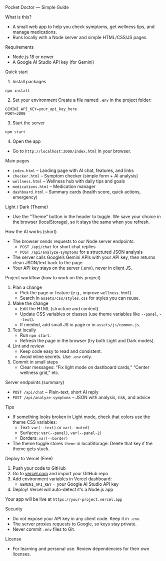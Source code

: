 Pocket Doctor — Simple Guide

What is this?
- A small web app to help you check symptoms, get wellness tips, and manage medications.
- Runs locally with a Node server and simple HTML/CSS/JS pages.

Requirements
- Node.js 18 or newer
- A Google AI Studio API key (for Gemini)

Quick start
1) Install packages
```
npm install
```
2) Set your environment
Create a file named `.env` in the project folder:
```
GEMINI_API_KEY=your_api_key_here
PORT=3000
```
3) Start the server
```
npm start
```
4) Open the app
- Go to `http://localhost:3000/index.html` in your browser.

Main pages
- `index.html` – Landing page with AI chat, features, and links
- `checker.html` – Symptom checker (simple form + AI analysis)
- `wellness.html` – Wellness hub with daily tips and goals
- `medications.html` – Medication manager
- `dashboard.html` – Summary cards (health score, quick actions, emergency)

Light / Dark (Theme)
- Use the “Theme” button in the header to toggle. We save your choice in the browser (localStorage), so it stays the same when you refresh.

How the AI works (short)
- The browser sends requests to our Node server endpoints:
  - `POST /api/chat` for short chat replies
  - `POST /api/analyze-symptoms` for a structured JSON analysis
- The server calls Google’s Gemini APIs with your API key, then returns clean JSON/text back to the page.
- Your API key stays on the server (.env), never in client JS.

Project workflow (how to work on this project)
1) Plan a change
   - Pick the page or feature (e.g., improve `wellness.html`).
   - Search in `assets/css/styles.css` for styles you can reuse.
2) Make the change
   - Edit the HTML (structure and content).
   - Update CSS variables or classes (use theme variables like `--panel`, `--text`).
   - If needed, add small JS in page or in `assets/js/common.js`.
3) Test locally
   - Run `npm start`.
   - Refresh the page in the browser (try both Light and Dark modes).
4) Lint and review
   - Keep code easy to read and consistent.
   - Avoid inline secrets. Use `.env` only.
5) Commit in small steps
   - Clear messages: “Fix light mode on dashboard cards,” “Center wellness grid,” etc.

Server endpoints (summary)
- `POST /api/chat` – Plain-text, short AI reply
- `POST /api/analyze-symptoms` – JSON with analysis, risk, and advice

Tips
- If something looks broken in Light mode, check that colors use the theme CSS variables:
  - Text: `var(--text)` or `var(--muted)`
  - Surfaces: `var(--panel)`, `var(--panel-2)`
  - Borders: `var(--border)`
- The theme toggle stores `theme` in localStorage. Delete that key if the theme gets stuck.

Deploy to Vercel (Free)
1) Push your code to GitHub
2) Go to [vercel.com](https://vercel.com) and import your GitHub repo
3) Add environment variables in Vercel dashboard:
   - `GEMINI_API_KEY` = your Google AI Studio API key
4) Deploy! Vercel will auto-detect it's a Node.js app

Your app will be live at `https://your-project.vercel.app`

Security
- Do not expose your API key in any client code. Keep it in `.env`.
- The server proxies requests to Google, so keys stay private.
- Never commit `.env` files to Git.

License
- For learning and personal use. Review dependencies for their own licenses.


